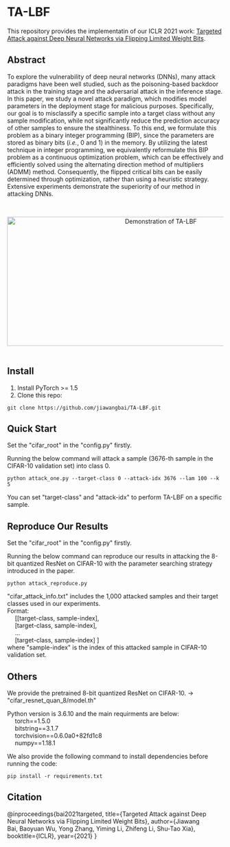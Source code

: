 # TA-LBF
This repository provides the implementatin of our ICLR 2021 work: [Targeted Attack against Deep Neural Networks via Flipping Limited Weight Bits](https://openreview.net/forum?id=iKQAk8a2kM0).

## Abstract 
To explore the vulnerability of deep neural networks (DNNs), many attack paradigms have been well studied, such as the poisoning-based backdoor attack in the training stage and the adversarial attack in the inference stage. In this paper, we study a novel attack paradigm, which modifies model parameters in the deployment stage for malicious purposes. Specifically, our goal is to misclassify a specific sample into a target class without any sample modification, while not significantly reduce the prediction accuracy of other samples to ensure the stealthiness. To this end, we formulate this problem as a binary integer programming (BIP), since the parameters are stored as binary bits (*i.e.*, 0 and 1) in the memory. By utilizing the latest technique in integer programming, we equivalently reformulate this BIP problem as a continuous optimization problem, which can be effectively and efficiently solved using the alternating direction method of multipliers (ADMM) method. Consequently, the flipped critical bits can be easily determined through optimization, rather than using a heuristic strategy. Extensive experiments demonstrate the superiority of our method in attacking DNNs.

&nbsp;
&nbsp;
<div align=center>
<img src="https://github.com/jiawangbai/TA-LBF/blob/main/misc/demo.png" width="700" height="300" alt="Demonstration of TA-LBF"/><br/>
</div>
&nbsp;
&nbsp;

## Install 
1. Install PyTorch >= 1.5
2. Clone this repo:
```shell
git clone https://github.com/jiawangbai/TA-LBF.git
```

## Quick Start
Set the "cifar_root" in the "config.py" firstly.

Running the below command will attack a sample (3676-th sample in the CIFAR-10 validation set) into class 0.
```shell
python attack_one.py --target-class 0 --attack-idx 3676 --lam 100 --k 5
```
You can set "target-class" and "attack-idx" to perform TA-LBF on a specific sample.

## Reproduce Our Results
Set the "cifar_root" in the "config.py" firstly.

Running the below command can reproduce our results in attacking the 8-bit quantized ResNet on CIFAR-10 with the parameter searching strategy introduced in the paper.
```shell
python attack_reproduce.py 
```
"cifar_attack_info.txt" includes the 1,000 attacked samples and their target classes used in our experiments.
<br/>
Format:
<br/>
&emsp; [[target-class, sample-index],
<br/>
&emsp; [target-class, sample-index],
<br/>
&emsp; ...
<br/>
&emsp; [target-class, sample-index] ]
<br/>
where "sample-index" is the index of this attacked sample in CIFAR-10 validation set.

## Others
We provide the pretrained 8-bit quantized ResNet on CIFAR-10. -> "cifar_resnet_quan_8/model.th"

Python version is 3.6.10 and the main requirments are below:
<br/>
&emsp; torch==1.5.0
<br/>
&emsp; bitstring==3.1.7
<br/>
&emsp; torchvision==0.6.0a0+82fd1c8
<br/>
&emsp; numpy==1.18.1

We also provide the following command to install dependencies before running the code:
```shell
pip install -r requirements.txt
```

## Citation
@inproceedings{bai2021targeted,
  title={Targeted Attack against Deep Neural Networks via Flipping Limited Weight Bits},
  author={Jiawang Bai, Baoyuan Wu, Yong Zhang, Yiming Li, Zhifeng Li, Shu-Tao Xia},
  booktitle={ICLR},
  year={2021}
}
